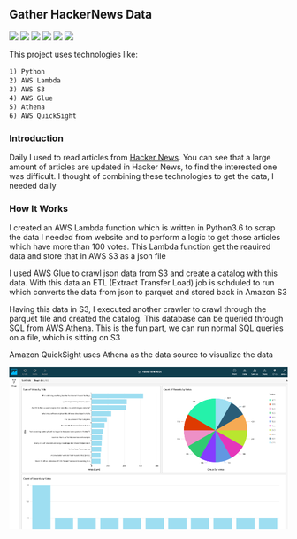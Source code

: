 ## Gather HackerNews Data

![](https://img.shields.io/badge/Python-3.6-red)
![](https://img.shields.io/badge/AWS-Lambda-green)
![](https://img.shields.io/badge/AWS-S3-red)
![](https://img.shields.io/badge/AWS-Glue-green)
![](https://img.shields.io/badge/AWS-Athena-red)
![](https://img.shields.io/badge/AWS-QuickSight-green)

This project uses technologies like:
```
1) Python
2) AWS Lambda
3) AWS S3
4) AWS Glue
5) Athena
6) AWS QuickSight
```

### Introduction
Daily I used to read articles from [Hacker News](https://news.ycombinator.com/). You can see that a large amount of articles
are updated in Hacker News, to find the interested one was difficult. I thought of combining these technologies to get the
data, I needed daily

### How It Works
I created an AWS Lambda function which is written in Python3.6 to scrap the data I needed from website and to perform a logic to get those articles which have more than 100 votes. This Lambda function get the reauired data and store that in AWS S3 as a json file

I used AWS Glue to crawl json data from S3 and create a catalog with this data. With this data an ETL (Extract Transfer Load) job is schduled to run which converts the data from json to parquet and stored back in Amazon S3

Having this data in S3, I executed another crawler to crawl through the parquet file and created the catalog. This database can be queried through SQL from AWS Athena. This is the fun part, we can run normal SQL queries on a file, which is sitting on S3

Amazon QuickSight uses Athena as the data source to visualize the data

![AWS QuickSight Dashboard](images/dashboard.png)

